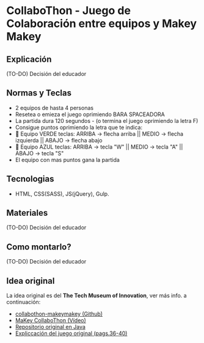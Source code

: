 # CollaboThon - Juego de Colaboración entre equipos y Makey Makey

## Explicación
(TO-DO) Decisión del educador

## Normas y Teclas
- 2 equipos de hasta 4 personas
- Resetea o emieza el juego oprimiendo BARA SPACEADORA
- La partida dura 120 segundos - (o termina el juego oprimiendo la letra F)
- Consigue puntos oprimiendo la letra que te indica:
- 💚 Equipo VERDE teclas: ARRIBA -> flecha arriba || MEDIO -> flecha izquierda || ABAJO -> flecha abajo
- 💙 Equipo AZUL teclas: ARRIBA -> tecla "W" || MEDIO -> tecla "A" || ABAJO -> tecla "S"
- El equipo con mas puntos gana la partida

## Tecnologias
- HTML, CSS(SASS), JS(jQuery), Gulp.

## Materiales
(TO-DO) Decisión del educador

## Como montarlo?
(TO-DO) Decisión del educador

## Idea original
La idea original es del **The Tech Museum of Innovation**, ver más info. a continuación:
- [collabothon-makeymakey (Github)](https://github.com/sabatesduran/collabothon-makeymakey "Github")
- [MaKey CollaboThon (Vídeo)](https://www.youtube.com/watch?v=5XjZ2MFmYjk "Video")
- [Repositorio original en Java](https://github.com/kguglielmino/TheTech)
- [Expliccación del juego original (pags.36-40)](http://www.thetech.org/MakerspaceTheTechBetaSamplerCookbook.pdf)
